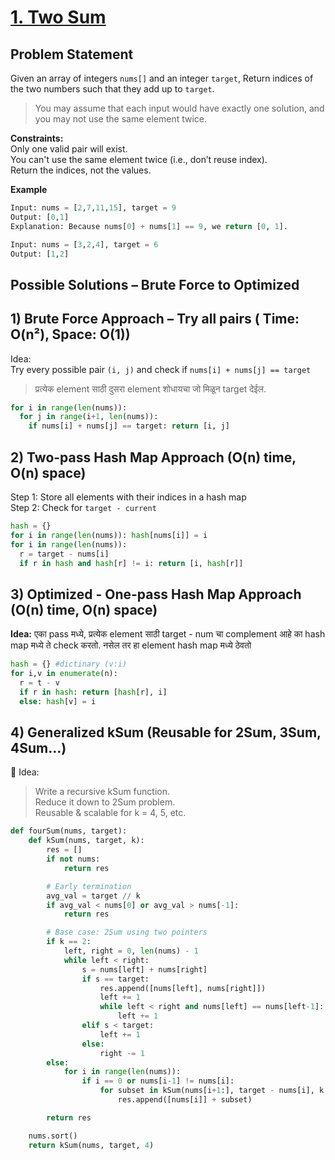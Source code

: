 # [1. Two Sum](https://leetcode.com/problems/two-sum/description/)

## Problem Statement
Given an array of integers `nums[]` and an integer `target`, Return indices of the two numbers such that they add up to `target`.  
> You may assume that each input would have exactly one solution, and you may not use the same element twice.

**Constraints:**  
Only one valid pair will exist.  
You can't use the same element twice (i.e., don’t reuse index).  
Return the indices, not the values.  

**Example**
```python
Input: nums = [2,7,11,15], target = 9
Output: [0,1]
Explanation: Because nums[0] + nums[1] == 9, we return [0, 1].
```
```python
Input: nums = [3,2,4], target = 6
Output: [1,2]
```
## Possible Solutions – Brute Force to Optimized
## 1) Brute Force Approach – Try all pairs ( Time: O(n²), Space: O(1))  
Idea:   
Try every possible pair `(i, j)` and check if `nums[i] + nums[j] == target `
> प्रत्येक element साठी दुसरा element शोधायचा जो मिळून target देईल.

```python
for i in range(len(nums)):
  for j in range(i+1, len(nums)):
    if nums[i] + nums[j] == target: return [i, j]
```
## 2) Two-pass Hash Map Approach (O(n) time, O(n) space)  
Step 1: Store all elements with their indices in a hash map  
Step 2: Check for `target - current`   

```python
hash = {}
for i in range(len(nums)): hash[nums[i]] = i 
for i in range(len(nums)):
  r = target - nums[i]
  if r in hash and hash[r] != i: return [i, hash[r]]
```

## 3) Optimized - One-pass Hash Map Approach (O(n) time, O(n) space)  
**Idea:** एका pass मध्ये, प्रत्येक element साठी target - num चा complement आहे का hash map मध्ये ते check करतो. नसेल तर हा element hash map मध्ये ठेवतो  
```python
hash = {} #dictinary (v:i)
for i,v in enumerate(n): 
  r = t - v
  if r in hash: return [hash[r], i]
  else: hash[v] = i
```

## 4) Generalized kSum (Reusable for 2Sum, 3Sum, 4Sum...)
🧠 Idea:
> Write a recursive kSum function.  
> Reduce it down to 2Sum problem.  
> Reusable & scalable for k = 4, 5, etc.

```python
def fourSum(nums, target):
    def kSum(nums, target, k):
        res = []
        if not nums:
            return res

        # Early termination
        avg_val = target // k
        if avg_val < nums[0] or avg_val > nums[-1]:
            return res

        # Base case: 2Sum using two pointers
        if k == 2:
            left, right = 0, len(nums) - 1
            while left < right:
                s = nums[left] + nums[right]
                if s == target:
                    res.append([nums[left], nums[right]])
                    left += 1
                    while left < right and nums[left] == nums[left-1]:
                        left += 1
                elif s < target:
                    left += 1
                else:
                    right -= 1
        else:
            for i in range(len(nums)):
                if i == 0 or nums[i-1] != nums[i]:
                    for subset in kSum(nums[i+1:], target - nums[i], k - 1):
                        res.append([nums[i]] + subset)

        return res

    nums.sort()
    return kSum(nums, target, 4)
```

